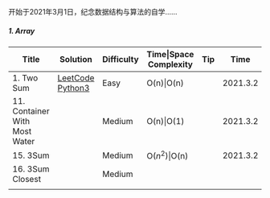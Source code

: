 开始于2021年3月1日，纪念数据结构与算法的自学......

##### 1. Array

| Title                         | Solution                                                     | Difficulty | Time\|Space Complexity | Tip  | Time     | Star |
| ----------------------------- | ------------------------------------------------------------ | ---------- | ---------------------- | ---- | -------- | ---- |
| 1. Two Sum                    | [LeetCode Python3](https://leetcode-cn.com/problems/two-sum/) | Easy       | O(n)\|O(n)             |      | 2021.3.2 |      |
| 11. Container With Most Water |                                                              | Medium     | O(n)\|O(1)             |      | 2021.3.2 |      |
| 15. 3Sum                      |                                                              | Medium     | O($n^2$)\|O(n)         |      | 2021.3.2 |      |
| 16. 3Sum Closest              |                                                              | Medium     |                        |      |          |      |
|                               |                                                              |            |                        |      |          |      |


